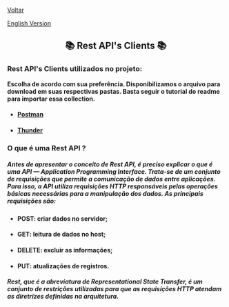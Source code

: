 <div>
  <p><a href="https://github.com/Squad-Back-End/reprography-nodejs/blob/master/docs/README.md">Voltar</a></p>
  <p><a href="https://github.com/Squad-Back-End/reprography-nodejs/edit/master/docs/rest_api_client/README-en.md">English Version</a></p>
</div>

<h2 align="center"> 📚 Rest API's Clients 📚 </h2>

### Rest API's Clients utilizados no projeto:

  **Escolha de acordo com sua preferência. Disponibilizamos o arquivo para download em suas respectivas pastas. Basta seguir o tutorial do readme para importar essa collection.**

* #### [Postman](https://github.com/Squad-Back-End/reprography-nodejs/tree/master/docs/rest_api_client/postman/README.md)
* #### [Thunder](https://github.com/Squad-Back-End/reprography-nodejs/tree/master/docs/rest_api_client/thunder%20client/README.md)



### O que é uma Rest API ?

##### Antes de apresentar o conceito de Rest API, é preciso explicar o que é uma API — Application Programming Interface. Trata-se de um conjunto de requisições que permite a comunicação de dados entre aplicações. Para isso, a API utiliza requisições HTTP responsáveis pelas operações básicas necessárias para a manipulação dos dados. As principais requisições são:

* #### POST: criar dados no servidor;
* #### GET: leitura de dados no host;
* #### DELETE: excluir as informações;
* #### PUT: atualizações de registros.

##### Rest, que é a abreviatura de Representational State Transfer, é um conjunto de restrições utilizadas para que as requisições HTTP atendam as diretrizes definidas na arquitetura.


